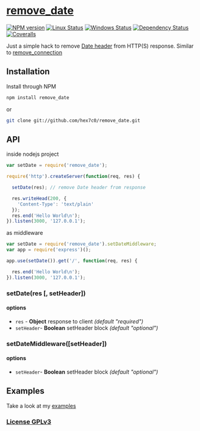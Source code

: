 # [remove_date](http://supergiovane.tk/#/remove_date)

[![NPM version](https://img.shields.io/npm/v/remove_date.svg)](https://www.npmjs.com/package/remove_date)
[![Linux Status](https://img.shields.io/travis/hex7c0/remove_date.svg?label=linux)](https://travis-ci.org/hex7c0/remove_date)
[![Windows Status](https://img.shields.io/appveyor/ci/hex7c0/remove_date.svg?label=windows)](https://ci.appveyor.com/project/hex7c0/remove_date)
[![Dependency Status](https://img.shields.io/david/hex7c0/remove_date.svg)](https://david-dm.org/hex7c0/remove_date)
[![Coveralls](https://img.shields.io/coveralls/hex7c0/remove_date.svg)](https://coveralls.io/r/hex7c0/remove_date)

Just a simple hack to remove [Date header](https://en.wikipedia.org/wiki/List_of_HTTP_header_fields#Date) from HTTP(S) response.
Similar to [remove_connection](https://github.com/hex7c0/remove_connection/)

## Installation

Install through NPM

```bash
npm install remove_date
```
or
```bash
git clone git://github.com/hex7c0/remove_date.git
```

## API

inside nodejs project
```js
var setDate = require('remove_date');

require('http').createServer(function(req, res) {

  setDate(res); // remove Date header from response

  res.writeHead(200, {
    'Content-Type': 'text/plain'
  });
  res.end('Hello World\n');
}).listen(3000, '127.0.0.1');
```

as middleware
```js
var setDate = require('remove_date').setDateMiddleware;
var app = require('express')();

app.use(setDate()).get('/', function(req, res) {

  res.end('Hello World\n');
}).listen(3000, '127.0.0.1');
```

### setDate(res [, setHeader])

#### options

 - `res` - **Object** response to client *(default "required")*
 - `setHeader`- **Boolean** setHeader block *(default "optional")*

### setDateMiddleware([setHeader])

#### options

 - `setHeader`- **Boolean** setHeader block *(default "optional")*

## Examples

Take a look at my [examples](examples)

### [License GPLv3](LICENSE)
